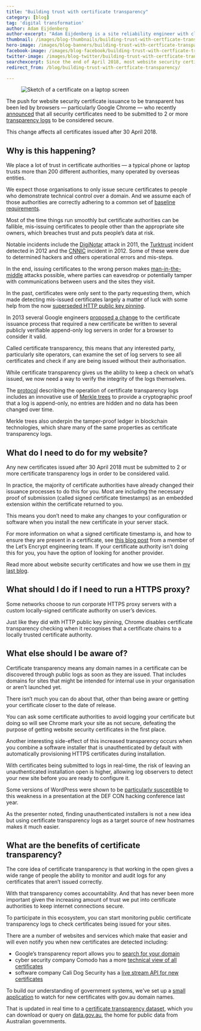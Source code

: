 ```yaml
---
title: "Building trust with certificate transparency"
category: [blog]
tag: 'digital transformation'
author: Adam Eijdenberg
author-excerpt: "Adam Eijdenberg is a site reliability engineer with cloud.gov.au at the DTA."
thumbnail: /images/blog-thumbnails/building-trust-with-certficate-transparency_thumb.png
hero-image: /images/blog-banners/building-trust-with-certficate-transparency_hero.png
facebook-image: /images/blog-facebook/building-trust-with-certficate-transparency_facebook.png
twitter-image: /images/blog-twitter/building-trust-with-certficate-transparency_twitter.png
searchexcerpt: Since the end of April 2018, most website security certificates are now being published to public logs. Why is this happening and what does it mean for your site?
redirect_from: /blog/building-trust-with-certficate-transparency/

---
```

<figure>
  <img src="{{ site.url }}{{ site.baseurl }}{{ page.hero-image }}" alt="Sketch of a certificate on a laptop screen"/><br />
</figure>

The push for website security certificate issuance to be transparent has been led by browsers — particularly Google Chrome — who recently [announced](https://groups.google.com/a/chromium.org/forum/#!topic/ct-policy/wHILiYf31DE) that all security certificates need to be submitted to 2 or more [transparency logs](https://www.certificate-transparency.org/known-logs) to be considered secure. 

This change affects all certificates issued after 30 April 2018.


## Why is this happening?

We place a lot of trust in certificate authorities — a typical phone or laptop trusts more than 200 different authorities, many operated by overseas entities. 

We expect those organisations to only issue secure certificates to people who demonstrate technical control over a domain. And we assume each of those authorities are correctly adhering to a common set of [baseline requirements](https://cabforum.org/about-the-baseline-requirements/).

Most of the time things run smoothly but certificate authorities can be fallible, mis-issuing certificates to people other than the appropriate site owners, which breaches trust and puts people’s data at risk. 

Notable incidents include the [DigiNotar](https://threatpost.com/final-report-diginotar-hack-shows-total-compromise-ca-servers-103112/77170/) attack in 2011, the [Turktrust](https://nakedsecurity.sophos.com/2013/01/08/the-turktrust-ssl-certificate-fiasco-what-happened-and-what-happens-next/) incident detected in 2012 and the [CNNIC](https://nakedsecurity.sophos.com/2015/04/14/tls-certificate-blunder-revisited-whither-china-internet-network-information-center/) incident in 2012. Some of these were due to determined hackers and others operational errors and mis-steps.

In the end, issuing certificates to the wrong person makes [man-in-the-middle](https://www.globalsign.com/en/blog/what-is-a-man-in-the-middle-attack/) attacks possible, where parties can eavesdrop or potentially tamper with communications between users and the sites they visit.

In the past, certificates were only sent to the party requesting them, which made detecting mis-issued certificates largely a matter of luck with some help from the now [superseded HTTP public key pinning](https://www.theregister.co.uk/2017/10/30/google_hpkp/). 

In 2013 several Google engineers [proposed a change](https://tools.ietf.org/html/rfc6962) to the certificate issuance process that required a new certificate be written to several publicly verifiable append-only log servers in order for a browser to consider it valid.

Called certificate transparency, this means that any interested party, particularly site operators, can examine the set of log servers to see all certificates and check if any are being issued without their authorisation.

While certificate transparency gives us the ability to keep a check on what’s issued, we now need a way to verify the integrity of the logs themselves. 

The [protocol](https://tools.ietf.org/html/rfc6962) describing the operation of certificate transparency logs includes an innovative use of [Merkle trees](https://en.wikipedia.org/wiki/Merkle_tree) to provide a cryptographic proof that a log is append-only, no entries are hidden and no data has been changed over time. 

Merkle trees also underpin the tamper-proof ledger in blockchain technologies, which share many of the same properties as certificate transparency logs.


## What do I need to do for my website?

Any new certificates issued after 30 April 2018 must be submitted to 2 or more certificate transparency logs in order to be considered valid. 

In practice, the majority of certificate authorities have already changed their issuance processes to do this for you. Most are including the necessary proof of submission (called signed certificate timestamps) as an embedded extension within the certificate returned to you. 

This means you don’t need to make any changes to your configuration or software when you install the new certificate in your server stack.

For more information on what a signed certificate timestamp is, and how to ensure they are present in a certificate, see [this blog post](https://letsencrypt.org/2018/04/04/sct-encoding.html) from a member of the Let’s Encrypt engineering team. If your certificate authority isn’t doing this for you, you have the option of looking for another provider. 

Read more about website security certificates and how we use them in [my last blog](https://beta.dta.gov.au/blogs/buckle-browser-changes-ahead).

## What should I do if I need to run a HTTPS proxy?

Some networks choose to run corporate HTTPS proxy servers with a custom locally-signed certificate authority on user’s devices. 

Just like they did with HTTP public key pinning, Chrome disables certificate transparency checking when it recognises that a certificate chains to a locally trusted certificate authority.

## What else should I be aware of?

Certificate transparency means any domain names in a certificate can be discovered through public logs as soon as they are issued. That includes domains for sites that might be intended for internal use in your organisation or aren’t launched yet.

There isn’t much you can do about that, other than being aware or getting your certificate closer to the date of release.

You can ask some certificate authorities to avoid logging your certificate but doing so will see Chrome mark your site as not secure, defeating the purpose of getting website security certificates in the first place.

Another interesting side-effect of this increased transparency occurs when you combine a software installer that is unauthenticated by default with automatically provisioning HTTPS certificates during installation.

With certificates being submitted to logs in real-time, the risk of leaving an unauthenticated installation open is higher, allowing log observers to detect your new site before you are ready to configure it.

Some versions of WordPress were shown to be [particularly susceptible](https://media.defcon.org/DEF%20CON%2025/DEF%20CON%2025%20presentations/DEFCON-25-Hanno-Boeck-Abusing-Certificate-Transparency-Logs.pdf) to this weakness in a presentation at the DEF CON hacking conference last year.

As the presenter noted, finding unauthenticated installers is not a new idea but using certificate transparency logs as a target source of new hostnames makes it much easier.

## What are the benefits of certificate transparency?

The core idea of certificate transparency is that working in the open gives a wide range of people the ability to monitor and audit logs for any certificates that aren’t issued correctly. 

With that transparency comes accountability. And that has never been more important given the increasing amount of trust we put into certificate authorities to keep internet connections secure.

To participate in this ecosystem, you can start monitoring public certificate transparency logs to check certificates being issued for your sites. 

There are a number of websites and services which make that easier and will even notify you when new certificates are detected including:

- Google’s transparency report allows you to [search for your domain](https://transparencyreport.google.com/https/certificates)
- cyber security company Comodo has a more [technical view of all certificates](https://crt.sh/)
- software company Cali Dog Security has a [live stream API for new certificates](https://certstream.calidog.io/)

To build our understanding of government systems, we’ve set up a [small application](https://github.com/govau/certwatch) to watch for new certificates with gov.au domain names.

That is updated in real time to a [certificate transparency dataset](https://data.gov.au/dataset/certificate-transparency), which you can download or query on [data.gov.au](https://data.gov.au/), the home for public data from Australian governments.
